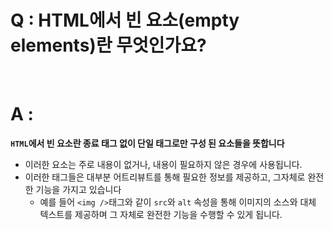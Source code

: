 # Q : HTML에서 빈 요소(empty elements)란 무엇인가요?

<br />

# A :

**`HTML`에서 빈 요소란 종료 태그 없이 단일 태그로만 구성 된 요소들을 뜻합니다**

- 이러한 요소는 주로 내용이 없거나, 내용이 필요하지 않은 경우에 사용됩니다.
- 이러한 태그들은 대부분 어트리뷰트를 통해 필요한 정보를 제공하고, 그자체로 완전한 기능을 가지고 있습니다
  - 예를 들어 `<img />`태그와 같이 `src`와 `alt` 속성을 통해 이미지의 소스와 대체 텍스트를 제공하며 그 자체로 완전한 기능을 수행할 수 있게 됩니다.

